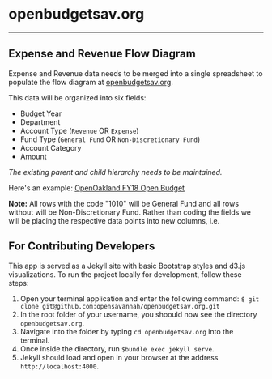 # openbudgetsav.org
---
## Expense and Revenue Flow Diagram

Expense and Revenue data needs to be merged into a single spreadsheet to populate the flow diagram at [openbudgetsav.org](http://openbudgetsav.org). 

This data will be organized into six fields:
* Budget Year
* Department
* Account Type (`Revenue` OR `Expense`)
* Fund Type (`General Fund` OR `Non-Discretionary Fund`)
* Account Category
* Amount

*The existing parent and child hierarchy needs to be maintained.*

Here's an example: [OpenOakland FY18 Open Budget](https://raw.githubusercontent.com/openoakland/openbudgetoakland/master/_src/data/flow/FY17-18__proposed.csv)

**Note:**
All rows with the code "1010" will be General Fund and all rows without will be Non-Discretionary Fund. Rather than coding the fields we will be placing the respective data points into new columns, i.e. 


## For Contributing Developers
This app is served as a Jekyll site with basic Bootstrap styles and d3.js visualizations. To run the project locally for development, follow these steps:
1. Open your terminal application and enter the following command:
  `$ git clone git@github.com:opensavannah/openbudgetsav.org.git`
2. In the root folder of your username, you shoould now see the directory `openbudgetsav.org`.
3. Navigate into the folder by typing `cd openbudgetsav.org` into the terminal.
4. Once inside the directory, run `$bundle exec jekyll serve`.
5. Jekyll should load and open in your browser at the address `http://localhost:4000`.
